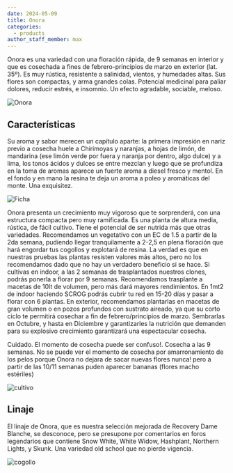```yaml
---
date: 2024-05-09
title: Onora
categories:
  - products
author_staff_member: max
---
```


Onora es una variedad con una floración rápida, de 9 semanas en interior y que es cosechada a fines de febrero-principios de marzo en exterior (lat. 35º). Es muy rústica, resistente a salinidad, vientos, y humedades altas. Sus flores son compactas, y arma grandes colas. Potencial medicinal para paliar dolores, reducir estrés, e insomnio. Un efecto agradable, sociable, meloso.

![Onora](https://i.imgur.com/TvkVXTu.jpg)

## Características

Su aroma y sabor merecen un capítulo aparte: la primera impresión en nariz previo a cosecha huele a Chirimoyas y naranjas, a hojas de limón, de mandarina (ese limón verde por fuera y naranja por dentro, algo dulce) y a lima, los tonos ácidos y dulces se entre mezclan y luego que se profundiza en la toma de aromas aparece un fuerte aroma a diesel fresco y mentol. En el fondo y en mano la resina te deja un aroma a poleo y aromáticas del monte. Una exquisitez.

![Ficha](https://i.imgur.com/xmN43EA.jpeg)

Onora presenta un crecimiento muy vigoroso que te sorprenderá, con una estructura compacta pero muy ramificada. Es una planta de altura media, rústica, de fácil cultivo. Tiene el potencial de ser nutrida más que otras variedades. Recomendamos un vegetativo con un EC de 1.5 a partir de la 2da semana, pudiendo llegar tranquilamente a 2-2,5 en plena floración que hará engordar tus cogollos y explotará de resina. La verdad es que en nuestras pruebas las plantas resisten valores más altos, pero no los recomendamos dado que no hay un verdadero beneficio si se hace.
Si cultivas en indoor, a las 2 semanas de trasplantados nuestros clones, podrás ponerla a florar por 9 semanas. Recomendamos trasplante a macetas de 10lt de volumen, pero más dará mayores rendimientos. En 1mt2 de indoor haciendo SCROG podrás cubrir tu red en 15-20 días y pasar a florar con 6 plantas.
En exterior, recomendamos plantarlas en macetas de gran volumen o en pozos profundos con sustrato aireado, ya que su corto ciclo te permitirá cosechar a fin de febrero/principios de marzo. Sembrarlas en Octubre, y hasta en Diciembre y garantizarles la nutrición que demanden para su explosivo crecimiento garantizará una espectacular cosecha.

Cuidado. El momento de cosecha puede ser confuso!. Cosecha a las 9 semanas. No se puede ver el momento de cosecha por amarronamiento de los pelos porque Onora no dejara de sacar nuevas flores nunca! pero a partir de las 10/11 semanas puden aparecer bananas (flores macho estériles)

![cultivo](https://i.imgur.com/McTdcyc.jpg)

## Linaje

El linaje de Onora, que es nuestra selección mejorada de Recovery Dame Blanche, se desconoce, pero se presupone por comentarios en foros legendarios que contiene Snow White, White Widow, Hashplant, Northern Lights, y Skunk. Una variedad old school que no pierde vigencia.

![cogollo](https://i.imgur.com/afQyxu4.png)
